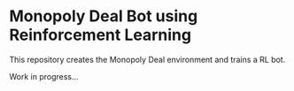 # Monopoly Deal Bot using Reinforcement Learning

This repository creates the Monopoly Deal environment and trains a RL bot.

Work in progress...
